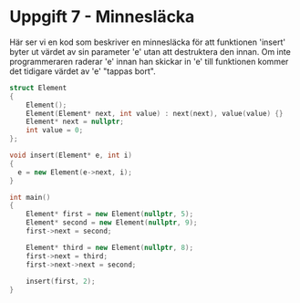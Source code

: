 # Uppgift 7 - Minnesläcka
Här ser vi en kod som beskriver en minnesläcka för att funktionen 'insert' byter ut värdet av sin parameter 'e' utan att destruktera den innan. Om inte programmeraren raderar 'e' innan han skickar in 'e' till funktionen kommer det tidigare värdet av 'e' "tappas bort".

```c++
struct Element
{
    Element();
    Element(Element* next, int value) : next(next), value(value) {}
    Element* next = nullptr;
    int value = 0;
};

void insert(Element* e, int i)
{
  e = new Element(e->next, i);
}

int main()
{
    Element* first = new Element(nullptr, 5);
    Element* second = new Element(nullptr, 9);
    first->next = second;

    Element* third = new Element(nullptr, 8);
    first->next = third;
    first->next->next = second;
    
    insert(first, 2);
}
```
